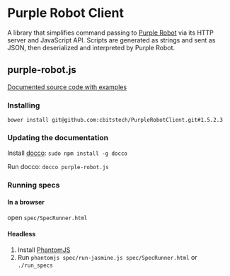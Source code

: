 # Purple Robot Client

A library that simplifies command passing to [Purple Robot](https://github.com/cbitstech/Purple-Robot-Manager)
via its HTTP server and JavaScript API. Scripts are generated as strings and
sent as JSON, then deserialized and interpreted by Purple Robot.

## purple-robot.js

[Documented source code with examples](http://cbitstech.github.io/PurpleRobotClient/docs/purple-robot.html)

### Installing

`bower install git@github.com:cbitstech/PurpleRobotClient.git#1.5.2.3`

### Updating the documentation

Install [docco](http://jashkenas.github.io/docco/): `sudo npm install -g docco`

Run docco: `docco purple-robot.js`

### Running specs

#### In a browser

open `spec/SpecRunner.html`

#### Headless

1. Install [PhantomJS](http://phantomjs.org/download.html)
2. Run `phantomjs spec/run-jasmine.js spec/SpecRunner.html` or `./run_specs`

